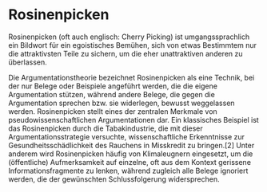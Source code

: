 # Rosinenpicken

Rosinenpicken (oft auch englisch: Cherry Picking) ist umgangssprachlich ein
Bildwort für ein egoistisches Bemühen, sich von etwas Bestimmtem nur die
attraktivsten Teile zu sichern, um die eher unattraktiven anderen zu überlassen.

Die Argumentationstheorie bezeichnet Rosinenpicken als eine Technik, bei der nur
Belege oder Beispiele angeführt werden, die die eigene Argumentation stützen,
während andere Belege, die gegen die Argumentation sprechen bzw. sie widerlegen,
bewusst weggelassen werden. Rosinenpicken stellt eines der zentralen Merkmale
von pseudowissenschaftlichen Argumentationen dar. Ein klassisches Beispiel ist
das Rosinenpicken durch die Tabakindustrie, die mit dieser
Argumentationsstrategie versuchte, wissenschaftliche Erkenntnisse zur
Gesundheitsschädlichkeit des Rauchens in Misskredit zu bringen.[2] Unter anderem
wird Rosinenpicken häufig von Klimaleugnern eingesetzt, um die (öffentliche)
Aufmerksamkeit auf einzelne, oft aus dem Kontext gerissene Informationsfragmente
zu lenken, während zugleich alle Belege ignoriert werden, die der gewünschten
Schlussfolgerung widersprechen.


